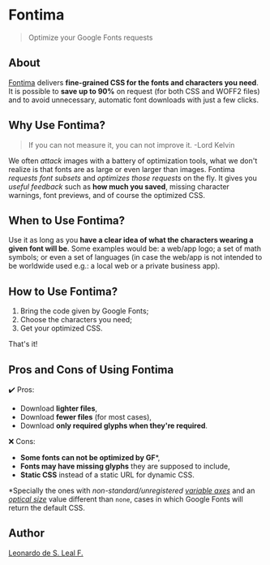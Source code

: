 # Fontima

>Optimize your Google Fonts requests

## About

[Fontima](https://fontima.com/) delivers **fine-grained CSS for the fonts and characters you need**. It is possible to **save up to 90%** on request (for both CSS and WOFF2 files) and to avoid unnecessary, automatic font downloads with just a few clicks.

## Why Use Fontima?

>If you can not measure it, you can not improve it. -Lord Kelvin

We often *attack* images with a battery of optimization tools, what we don't realize is that fonts are as large or even larger than images. Fontima *requests font subsets* and *optimizes those requests* on the fly. It gives you *useful feedback* such as **how much you saved**, missing character warnings, font previews, and of course the optimized CSS.

## When to Use Fontima?

Use it as long as you **have a clear idea of what the characters wearing a given font will be**. Some examples would be: a web/app logo; a set of math symbols; or even a set of languages (in case the web/app is not intended to be worldwide used e.g.: a local web or a private business app).

## How to Use Fontima?

1. Bring the code given by Google Fonts;
1. Choose the characters you need;
1. Get your optimized CSS.

That's it!

## Pros and Cons of Using Fontima

✔️ Pros:

- Download **lighter files**,
- Download **fewer files** (for most cases),
- Download **only required glyphs when they're required**.

❌ Cons:

- **Some fonts can not be optimized by GF**\*,
- **Fonts may have missing glyphs** they are supposed to include,
- **Static CSS** instead of a static URL for dynamic CSS.

\*Specially the ones with *non-standard/unregistered [variable axes](https://fonts.google.com/knowledge/glossary/axis_in_variable_fonts "Axis (in variable fonts)")* and an *[optical size](https://fonts.google.com/knowledge/glossary/optical_size_axis "Optical Size axis (opsz)")* value different than `none`, cases in which Google Fonts will return the default CSS.

## Author

[Leonardo de S. Leal F.](https://github.com/leodeslf "GitHub profile")

